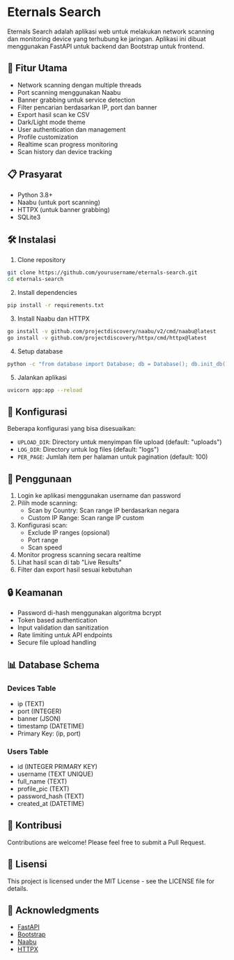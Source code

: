 # Eternals Search

Eternals Search adalah aplikasi web untuk melakukan network scanning dan monitoring device yang terhubung ke jaringan. Aplikasi ini dibuat menggunakan FastAPI untuk backend dan Bootstrap untuk frontend.

## 🚀 Fitur Utama

- Network scanning dengan multiple threads
- Port scanning menggunakan Naabu
- Banner grabbing untuk service detection  
- Filter pencarian berdasarkan IP, port dan banner
- Export hasil scan ke CSV
- Dark/Light mode theme
- User authentication dan management
- Profile customization
- Realtime scan progress monitoring
- Scan history dan device tracking

## 📋 Prasyarat

- Python 3.8+
- Naabu (untuk port scanning)
- HTTPX (untuk banner grabbing)
- SQLite3

## 🛠️ Instalasi

1. Clone repository
```bash
git clone https://github.com/yourusername/eternals-search.git
cd eternals-search
```

2. Install dependencies
```bash 
pip install -r requirements.txt
```

3. Install Naabu dan HTTPX
```bash
go install -v github.com/projectdiscovery/naabu/v2/cmd/naabu@latest
go install -v github.com/projectdiscovery/httpx/cmd/httpx@latest
```

4. Setup database
```bash
python -c "from database import Database; db = Database(); db.init_db()"
```

5. Jalankan aplikasi
```bash
uvicorn app:app --reload
```

## 🔧 Konfigurasi

Beberapa konfigurasi yang bisa disesuaikan:

- `UPLOAD_DIR`: Directory untuk menyimpan file upload (default: "uploads")
- `LOG_DIR`: Directory untuk log files (default: "logs") 
- `PER_PAGE`: Jumlah item per halaman untuk pagination (default: 100)

## 📝 Penggunaan

1. Login ke aplikasi menggunakan username dan password
2. Pilih mode scanning:
   - Scan by Country: Scan range IP berdasarkan negara
   - Custom IP Range: Scan range IP custom
3. Konfigurasi scan:
   - Exclude IP ranges (opsional)
   - Port range
   - Scan speed
4. Monitor progress scanning secara realtime
5. Lihat hasil scan di tab "Live Results"
6. Filter dan export hasil sesuai kebutuhan

## 🔒 Keamanan

- Password di-hash menggunakan algoritma bcrypt
- Token based authentication
- Input validation dan sanitization
- Rate limiting untuk API endpoints
- Secure file upload handling

## 📊 Database Schema

### Devices Table
- ip (TEXT)
- port (INTEGER) 
- banner (JSON)
- timestamp (DATETIME)
- Primary Key: (ip, port)

### Users Table
- id (INTEGER PRIMARY KEY)
- username (TEXT UNIQUE)
- full_name (TEXT)
- profile_pic (TEXT)
- password_hash (TEXT)
- created_at (DATETIME)

## 👥 Kontribusi

Contributions are welcome! Please feel free to submit a Pull Request.

## 📄 Lisensi

This project is licensed under the MIT License - see the LICENSE file for details.

## 🙏 Acknowledgments

- [FastAPI](https://fastapi.tiangolo.com/)
- [Bootstrap](https://getbootstrap.com/)
- [Naabu](https://github.com/projectdiscovery/naabu)
- [HTTPX](https://github.com/projectdiscovery/httpx)
